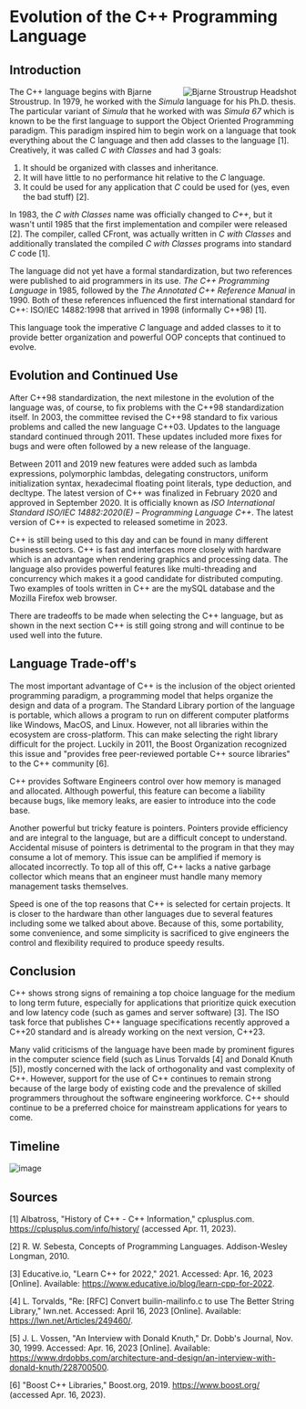 # Evolution of the C++ Programming Language

## Introduction

<img align="right" src="images/stroustrup.jpg" alt="Bjarne Stroustrup Headshot"/> The C++ language begins with Bjarne Stroustrup. In 1979, he worked with the _Simula_ language for his Ph.D. thesis. The particular variant of _Simula_ that he worked with was _Simula 67_ which is known to be the first language to support the Object Oriented Programming paradigm. This paradigm inspired him to begin work on a language that took everything about the C language and then add classes to the language [1]. Creatively, it was called _C with Classes_ and had 3 goals: 

1. It should be organized with classes and inheritance.
2. It will have little to no performance hit relative to the _C_ language.
3. It could be used for any application that _C_ could be used for (yes, even the bad stuff) [2].

In 1983, the _C with Classes_ name was officially changed to _C++_, but it wasn't until 1985 that the first implementation and compiler were released [2]. The compiler, called CFront, was actually written in _C with Classes_ and additionally translated the compiled _C with Classes_ programs into standard _C_ code [1].

The language did not yet have a formal standardization, but two references were published to aid programmers in its use. _The C++ Programming Language_ in 1985, followed by the _The Annotated C++ Reference Manual_ in 1990. Both of these references influenced the first international standard for C++: ISO/IEC 14882:1998 that arrived in 1998 (informally C++98) [1].

This language took the imperative _C_ language and added classes to it to provide better organization and powerful OOP concepts that continued to evolve.

## Evolution and Continued Use

After C++98 standardization, the next milestone in the evolution of the language was, of course, to fix problems with the C++98 standardization itself. In 2003, the committee revised the C++98 standard to fix various problems and called the new language C++03. Updates to the language standard continued through 2011. These updates included more fixes for bugs and were often followed by a new release of the language. 

Between 2011 and 2019 new features were added such as lambda expressions, polymorphic lambdas, delegating constructors, uniform initialization syntax, hexadecimal floating point literals, type deduction, and decltype. The latest version of C++ was finalized in February 2020 and approved in September 2020. It is officially known as _ISO International Standard ISO/IEC 14882:2020(E) – Programming Language C++_. The latest version of C++ is expected to released sometime in 2023. 

C++ is still being used to this day and can be found in many different business sectors. C++ is fast and interfaces more closely with hardware which is an advantage when rendering graphics and processing data. The language also provides powerful features like multi-threading and concurrency which makes it a good candidate for distributed computing. Two examples of tools written in C++ are the mySQL database and the Mozilla Firefox web browser.

There are tradeoffs to be made when selecting the C++ language, but as shown in the next section C++ is still going strong and will continue to be used well into the future.          

## Language Trade-off's

The most important advantage of C++ is the inclusion of the object oriented programming paradigm, a programming model that helps organize the design and data of a program. The Standard Library portion of the language is portable, which allows a program to run on different computer platforms like Windows, MacOS, and Linux. However, not all libraries within the ecosystem are cross-platform. This can make selecting the right library difficult for the project. Luckily in 2011, the Boost Organization recognized this issue and "provides free peer-reviewed portable C++ source libraries" to the C++ community [6].

C++ provides Software Engineers control over how memory is managed and allocated. Although powerful, this feature can become a liability because bugs, like memory leaks, are easier to introduce into the code base.

Another powerful but tricky feature is pointers. Pointers provide efficiency and are integral to the language, but are a difficult concept to understand. Accidental misuse of pointers is detrimental to the program in that they may consume a lot of memory. This issue can be amplified if memory is allocated incorrectly. To top all of this off, C++ lacks a native garbage collector which means that an engineer must handle many memory management tasks themselves.

Speed is one of the top reasons that C++ is selected for certain projects. It is closer to the hardware than other languages due to several features including some we talked about above. Because of this, some portability, some convenience, and some simplicity is sacrificed to give engineers the control and flexibility required to produce speedy results.

## Conclusion

C++ shows strong signs of remaining a top choice language for the medium to long term future, especially for applications that prioritize quick execution and low latency code (such as games and server software) [3]. The ISO task force that publishes C++ language specifications recently approved a C++20 standard and is already working on the next version, C++23.  

Many valid criticisms of the language have been made by prominent figures in the computer science field (such as Linus Torvalds [4] and Donald Knuth [5]), mostly concerned with the lack of orthogonality and vast complexity of C++.  However, support for the use of C++ continues to remain strong because of the large body of existing code and the prevalence of skilled programmers throughout the software engineering workforce. C++ should continue to be a preferred choice for mainstream applications for years to come.  

## Timeline

![image](https://user-images.githubusercontent.com/53946628/232848877-38ef301b-d550-46c0-9ab6-79761b2e9a4f.png)


## Sources

[1] Albatross, "History of C++ - C++ Information," cplusplus.com. https://cplusplus.com/info/history/ (accessed Apr. 11, 2023).

[2] R. W. Sebesta, Concepts of Programming Languages. Addison-Wesley Longman, 2010.

‌[3] Educative.io, "Learn C++ for 2022," 2021. Accessed: Apr. 16, 2023 [Online]. Available: https://www.educative.io/blog/learn-cpp-for-2022.

[4] L. Torvalds, "Re: [RFC] Convert builin-mailinfo.c to use The Better String Library," lwn.net. Accessed: April 16, 2023 [Online]. Available: https://lwn.net/Articles/249460/.
‌

[5] J. L. Vossen, "An Interview with Donald Knuth," Dr. Dobb's Journal, Nov. 30, 1999. Accessed: Apr. 16, 2023 [Online]. Available: https://www.drdobbs.com/architecture-and-design/an-interview-with-donald-knuth/228700500.

[6] "Boost C++ Libraries," Boost.org, 2019. https://www.boost.org/ (accessed Apr. 16, 2023).
